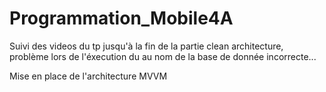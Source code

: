 # Programmation_Mobile4A


Suivi des videos du tp jusqu'à la fin de la partie clean architecture, problème lors de l'éxecution du au nom de la base de donnée incorrecte...

Mise en place de l'architecture MVVM

